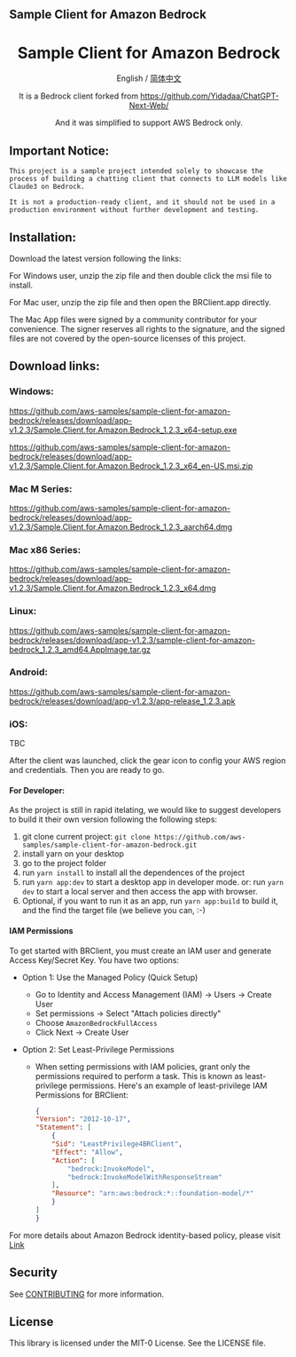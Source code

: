 ## Sample Client for Amazon Bedrock

<div align="center">

<h1 align="center">Sample Client for Amazon Bedrock</h1>

English / [简体中文](./README_CN.md)

It is a Bedrock client forked from https://github.com/Yidadaa/ChatGPT-Next-Web/

And it was simplified to support AWS Bedrock only.

</div>

## Important Notice:
```
This project is a sample project intended solely to showcase the process of building a chatting client that connects to LLM models like Claude3 on Bedrock. 

It is not a production-ready client, and it should not be used in a production environment without further development and testing.
```


## Installation:

Download the latest version following the links:

For Windows user, unzip the zip file and then double click the msi file to install.

For Mac user, unzip the zip file and then open the BRClient.app directly.

The Mac App files were signed by a community contributor for your convenience. The signer reserves all rights to the signature, and the signed files are not covered by the open-source licenses of this project.

## Download links:

### Windows:
https://github.com/aws-samples/sample-client-for-amazon-bedrock/releases/download/app-v1.2.3/Sample.Client.for.Amazon.Bedrock_1.2.3_x64-setup.exe

https://github.com/aws-samples/sample-client-for-amazon-bedrock/releases/download/app-v1.2.3/Sample.Client.for.Amazon.Bedrock_1.2.3_x64_en-US.msi.zip

### Mac M Series:
https://github.com/aws-samples/sample-client-for-amazon-bedrock/releases/download/app-v1.2.3/Sample.Client.for.Amazon.Bedrock_1.2.3_aarch64.dmg

### Mac x86 Series:
https://github.com/aws-samples/sample-client-for-amazon-bedrock/releases/download/app-v1.2.3/Sample.Client.for.Amazon.Bedrock_1.2.3_x64.dmg

### Linux:
https://github.com/aws-samples/sample-client-for-amazon-bedrock/releases/download/app-v1.2.3/sample-client-for-amazon-bedrock_1.2.3_amd64.AppImage.tar.gz

### Android:
https://github.com/aws-samples/sample-client-for-amazon-bedrock/releases/download/app-v1.2.3/app-release_1.2.3.apk

### iOS:
TBC



After the client was launched, click the gear icon to config your AWS region and credentials. Then you are ready to go.

#### For Developer:


As the project is still in rapid itelating, we would like to suggest developers to build it their own version following the following steps:

1. git clone current project: `git clone https://github.com/aws-samples/sample-client-for-amazon-bedrock.git`
2. install yarn on your desktop
3. go to the project folder
4. run `yarn install` to install all the dependences of the project
5. run `yarn app:dev` to start a desktop app in developer mode.    or:   run `yarn dev` to start a local server and then access the app with browser.
6. Optional, if you want to run it as an app, run `yarn app:build` to build it, and the find the target file (we believe you can, :-)

#### IAM Permissions

To get started with BRClient, you must create an IAM user and generate Access Key/Secret Key. You have two options:

* Option 1: Use the Managed Policy (Quick Setup)
  - Go to Identity and Access Management (IAM) -> Users -> Create User
  - Set permissions -> Select "Attach policies directly"
  - Choose `AmazonBedrockFullAccess`
  - Click Next -> Create User

* Option 2: Set Least-Privilege Permissions
  - When setting permissions with IAM policies, grant only the permissions required to perform a task. This is known as least-privilege permissions. Here's an example of least-privilege IAM Permissions for BRClient:
    ```json
    {
    "Version": "2012-10-17",
    "Statement": [
        {
        "Sid": "LeastPrivilege4BRClient",
        "Effect": "Allow",
        "Action": [
            "bedrock:InvokeModel",
            "bedrock:InvokeModelWithResponseStream"
        ],
        "Resource": "arn:aws:bedrock:*::foundation-model/*"
        }
    ]
    }
    ```

For more details about Amazon Bedrock identity-based policy, please visit [Link](https://docs.aws.amazon.com/bedrock/latest/userguide/security_iam_id-based-policy-examples.html)


## Security

See [CONTRIBUTING](CONTRIBUTING.md#security-issue-notifications) for more information.

## License

This library is licensed under the MIT-0 License. See the LICENSE file.


